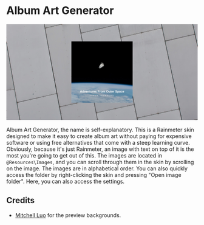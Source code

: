 # Album Art Generator

![Preview](/Preview.jpg)

Album Art Generator, the name is self-explanatory. This is a Rainmeter skin designed to make it easy to create album art without paying for expensive software or using free alternatives that come with a steep learning curve. Obviously, because it's just Rainmeter, an image with text on top of it is the most you're going to get out of this. The images are located in `@Resources\Images`, and you can scroll through them in the skin by scrolling on the image. The images are in alphabetical order. You can also quickly access the folder by right-clicking the skin and pressing "Open image folder". Here, you can also access the settings.

## Credits
* [Mitchell Luo](https://unsplash.com/photos/X7NIYzye2rM) for the preview backgrounds.